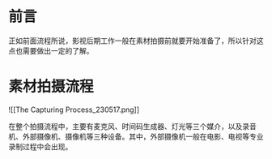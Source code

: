 # 前言
正如前面流程所说，影视后期工作一般在素材拍摄前就要开始准备了，所以针对这点也需要做出一定的了解。

# 素材拍摄流程
![[The Capturing Process_230517.png]]

在整个拍摄流程中，主要有麦克风、时间码生成器、灯光等三个媒介，以及录音机、外部摄像机、摄像机等三种设备。其中，外部摄像机一般在电影、电视等专业录制过程中会出现。